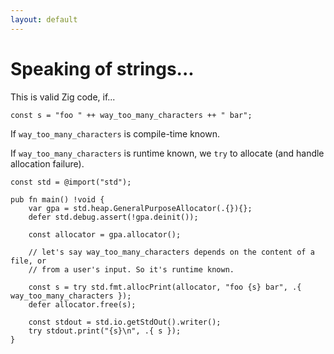 ```yaml
---
layout: default
---
```

<h1>Speaking of strings...</h1>

<Transform scale="0.85">

This is valid Zig code, if...

```
const s = "foo " ++ way_too_many_characters ++ " bar";
```

<v-click>

If <code class="inline-code">way_too_many_characters</code> is <span class="color:accent">compile-time</span> known.

If <code class="inline-code">way_too_many_characters</code> is <span class="color:accent">runtime</span> known, we <code class="inline-code">try</code> to allocate (and handle allocation failure).

```text
const std = @import("std");

pub fn main() !void {
    var gpa = std.heap.GeneralPurposeAllocator(.{}){};
    defer std.debug.assert(!gpa.deinit());

    const allocator = gpa.allocator();

    // let's say way_too_many_characters depends on the content of a file, or
    // from a user's input. So it's runtime known.

    const s = try std.fmt.allocPrint(allocator, "foo {s} bar", .{ way_too_many_characters });
    defer allocator.free(s);

    const stdout = std.io.getStdOut().writer();
    try stdout.print("{s}\n", .{ s });
}
```

</v-click>

</Transform>

<!--
Comptime also introduces the operators ++ and ** for concatenating and repeating arrays and slices. These operators do not work at runtime. Are they syntactic sugar on top of comptime?

var file = try std.fs.cwd().openFile("foo.txt", .{});
defer file.close();
var buf_reader = io.bufferedReader(file.reader());
var in_stream = buf_reader.reader();
var buf: [1024]u8 = undefined;
while (try in_stream.readUntilDelimiterOrEof(&buf, '\n')) |line| {
    // do something with line...
}
-->
